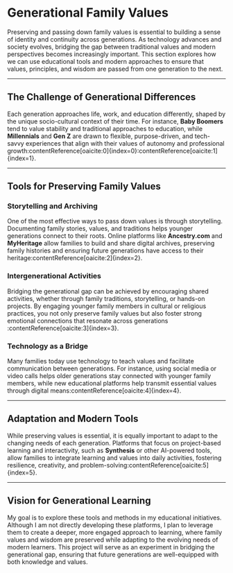 # Generational Family Values

Preserving and passing down family values is essential to building a sense of identity and continuity across generations. As technology advances and society evolves, bridging the gap between traditional values and modern perspectives becomes increasingly important. This section explores how we can use educational tools and modern approaches to ensure that values, principles, and wisdom are passed from one generation to the next.

---

## The Challenge of Generational Differences

Each generation approaches life, work, and education differently, shaped by the unique socio-cultural context of their time. For instance, **Baby Boomers** tend to value stability and traditional approaches to education, while **Millennials** and **Gen Z** are drawn to flexible, purpose-driven, and tech-savvy experiences that align with their values of autonomy and professional growth&#8203;:contentReference[oaicite:0]{index=0}&#8203;:contentReference[oaicite:1]{index=1}.

---

## Tools for Preserving Family Values

### **Storytelling and Archiving**
One of the most effective ways to pass down values is through storytelling. Documenting family stories, values, and traditions helps younger generations connect to their roots. Online platforms like **Ancestry.com** and **MyHeritage** allow families to build and share digital archives, preserving family histories and ensuring future generations have access to their heritage&#8203;:contentReference[oaicite:2]{index=2}.

### **Intergenerational Activities**
Bridging the generational gap can be achieved by encouraging shared activities, whether through family traditions, storytelling, or hands-on projects. By engaging younger family members in cultural or religious practices, you not only preserve family values but also foster strong emotional connections that resonate across generations&#8203;:contentReference[oaicite:3]{index=3}.

### **Technology as a Bridge**
Many families today use technology to teach values and facilitate communication between generations. For instance, using social media or video calls helps older generations stay connected with younger family members, while new educational platforms help transmit essential values through digital means&#8203;:contentReference[oaicite:4]{index=4}.

---

## Adaptation and Modern Tools

While preserving values is essential, it is equally important to adapt to the changing needs of each generation. Platforms that focus on project-based learning and interactivity, such as **Synthesis** or other AI-powered tools, allow families to integrate learning and values into daily activities, fostering resilience, creativity, and problem-solving&#8203;:contentReference[oaicite:5]{index=5}.

---

## Vision for Generational Learning

My goal is to explore these tools and methods in my educational initiatives. Although I am not directly developing these platforms, I plan to leverage them to create a deeper, more engaged approach to learning, where family values and wisdom are preserved while adapting to the evolving needs of modern learners. This project will serve as an experiment in bridging the generational gap, ensuring that future generations are well-equipped with both knowledge and values.

